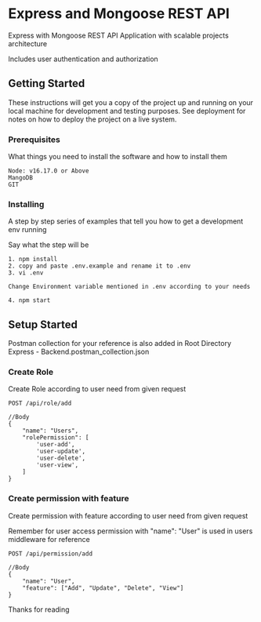 # Express and Mongoose REST API #

Express with Mongoose REST API Application with scalable projects architecture

Includes user authentication and authorization

## Getting Started

These instructions will get you a copy of the project up and running on your local machine for development and testing purposes. See deployment for notes on how to deploy the project on a live system.

### Prerequisites


What things you need to install the software and how to install them

```
Node: v16.17.0 or Above
MangoDB
GIT
```

### Installing ###

A step by step series of examples that tell you how to get a development env running

Say what the step will be

```
1. npm install
2. copy and paste .env.example and rename it to .env
3. vi .env

Change Environment variable mentioned in .env according to your needs

4. npm start
```

## Setup Started

Postman collection for your reference is also added in Root Directory Express - Backend.postman_collection.json

### Create Role ###

Create Role according to user need from given request

```
POST /api/role/add

//Body
{
    "name": "Users",
    "rolePermission": [
        'user-add',
        'user-update',
        'user-delete',
        'user-view',
    ]
}
```

### Create permission with feature ###

Create permission with feature according to user need from given request

Remember for user access permission with "name": "User" is used in users middleware for reference 

```
POST /api/permission/add

//Body
{
    "name": "User",
    "feature": ["Add", "Update", "Delete", "View"]
}
```

Thanks for reading
